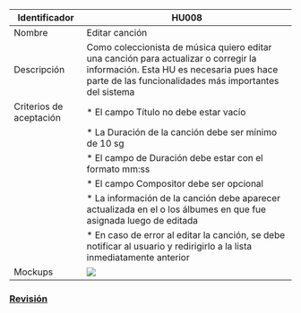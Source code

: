 | Identificador           | HU008                   | 
|-------------------------|------------------------------| 
| Nombre                  | Editar canción | 
| Descripción             | Como coleccionista de música quiero editar una canción para actualizar o corregir la información. Esta HU es necesaria pues hace parte de las funcionalidades más importantes del sistema | 
| Criterios de aceptación | * El campo Título no debe estar vacío |
| | * La Duración de la canción debe ser mínimo de 10 sg |
| | * El campo de Duración debe estar con el formato mm:ss |
| | * El campo Compositor debe ser opcional |
| | * La información de la canción debe aparecer actualizada en el o los álbumes en que fue asignada luego de editada |
| | * En caso de error al editar la canción, se debe notificar al usuario y redirigirlo a la lista inmediatamente anterior | 
| Mockups                 | ![](https://github.com/MISW-4101-Practicas/TutorialCanciones/wiki/mockups/editar_cancion.png)                 | 

### [Revisión](https://github.com/MISW-4101-Practicas/TutorialCanciones/wiki/f03#revisi%C3%B3n)

